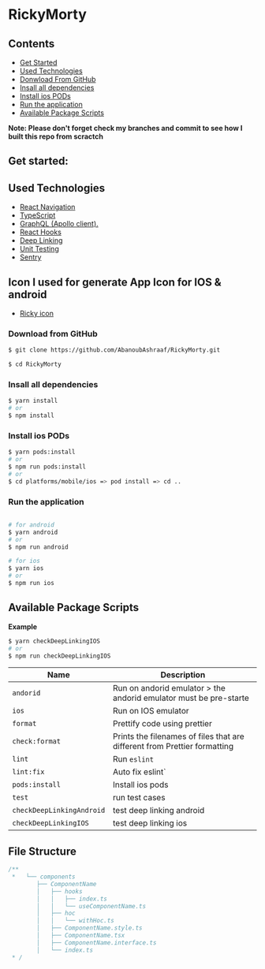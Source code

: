 # RickyMorty

## Contents

  - [Get Started](#-get-started)
  - [Used Technologies](#-Used-Technologies)
  - [Donwload From GitHub](#-download-from-bitbucket)
  - [Insall all dependencies](#-insall-all-dependencies)
  - [Install ios PODs](#-Install-ios-PODs)
  - [Run the application](#-Run-the-application)
  - [Available Package Scripts](#-Available-Package-Scripts)

**Note: Please don't forget check my branches and commit to see how I built this repo from scractch**

## Get started:

## Used Technologies

- [React Navigation](https://reactnavigation.org/docs/getting-started)
- [TypeScript](https://reactnative.dev/docs/typescript)
- [GraphQL (Apollo client).](https://www.apollographql.com/docs/react/)
- [React Hooks](https://reactjs.org/docs/hooks-overview.html)
- [Deep Linking](https://reactnavigation.org/docs/deep-linking/)
- [Unit Testing](https://reactnative.dev/docs/testing-overview)
- [Sentry](https://docs.sentry.io/platforms/react-native/)


## Icon I used for generate App Icon for IOS & android

- [Ricky icon](https://cdn.domestika.org/c_fill,dpr_1.0,h_1200,t_base_params.format_jpg,w_1200/v1546529981/project-covers/000/458/388/458388-original.jpg?1546529981)

### Download from GitHub

```bash
$ git clone https://github.com/AbanoubAshraaf/RickyMorty.git
```

```bash
$ cd RickyMorty
```

### Insall all dependencies

```bash
$ yarn install
# or
$ npm install

```

### Install ios PODs

```bash
$ yarn pods:install
# or
$ npm run pods:install
# or
$ cd platforms/mobile/ios => pod install => cd ..
```

### Run the application

```bash

# for android
$ yarn android
# or
$ npm run android

# for ios
$ yarn ios
# or
$ npm run ios
```

## Available Package Scripts

**Example**

```bash
$ yarn checkDeepLinkingIOS
# or
$ npm run checkDeepLinkingIOS
```

| Name                       | Description                                                               |
| -------------------------  | ------------------------------------------------------------------------- |
| `andorid`                  | Run on andorid emulator > the andorid emulator must be pre-starte         |
| `ios`                      | Run on IOS emulator                                                       |
| `format`                   | Prettify code using prettier                                              |
| `check:format`             | Prints the filenames of files that are different from Prettier formatting |
| `lint`                     | Run `eslint`                                                              |
| `lint:fix`                 | Auto fix eslint`                                                          |
| `pods:install`             | Install ios pods                                                          |
| `test`                     | run test cases                                                            |
| `checkDeepLinkingAndroid`  | test deep linking android                                                 |
| `checkDeepLinkingIOS`      | test deep linking ios                                                     |

## File Structure

```ts
/**
 *   └── components
        ├── ComponentName
        │   ├── hooks
        │   │   ├── index.ts
        │   │   └── useComponentName.ts
        │   ├── hoc
        │   │   └── withHoc.ts
        │   ├── ComponentName.style.ts
        │   ├── ComponentName.tsx
        │   ├── ComponentName.interface.ts
        │   └── index.ts
 * /
```
